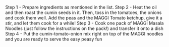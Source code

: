 Step 1 - Prepare ingredients as mentioned in the list. 
Step 2 - Heat the oil and then roast the cumin seeds in it. Then, toss in the tomatoes, the onions and cook them well. Add the peas and the MAGGI Tomato ketchup, give it a stir, and let them cook for a while!
Step 3 - Cook one pack of MAGGI Masala Noodles (just follow the instructions on the pack!) and transfer it onto a dish
Step 4 - Put the cumin-tomato-onion mix right on top of the MAGGI noodles and you are ready to serve the easy peasy fun
